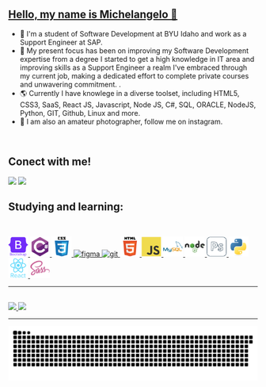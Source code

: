  <u><h2>Hello, my name is Michelangelo 👋</h2></u>  
 
- 🔭 I'm a student of Software Development at BYU Idaho and work as a Support Engineer at SAP.
- 🌱 My present focus has been on improving my Software Development expertise from a degree I started to get a high knowledge in IT area and improving skills as a Support Engineer a realm I've embraced through my current job, making a dedicated effort to complete private courses and unwavering commitment. .
- 🌎 Currently I have knowlege in a diverse toolset, including HTML5, CSS3, SaaS, React JS, Javascript, Node JS, C#, SQL, ORACLE, NodeJS, Python, GIT, Github, Linux and more.
- 📸 I am also an amateur photographer, follow me on instagram.

<br>
<h2>Conect with me!</h2>
  <a href="https://www.instagram.com/michelangelo_pezzini/" target="_blank"><img src="https://img.shields.io/badge/-Instagram-%23E4405F?style=for-the-badge&logo=instagram&logoColor=white" target="_blank"></a>
  <a href="https://www.linkedin.com/in/michelangelo-giuseppe-pezzini-820591185/" target="_blank"><img src="https://img.shields.io/badge/-LinkedIn-%230077B5?style=for-the-badge&logo=linkedin&logoColor=white" target="_blank"></a>


<h2>Studying and learning:</h2>
<div style="display: inline_block"><br>
<p align="left"> <a href="https://getbootstrap.com" target="_blank" rel="noreferrer"> <img src="https://raw.githubusercontent.com/devicons/devicon/master/icons/bootstrap/bootstrap-plain-wordmark.svg" alt="bootstrap" width="40" height="40"/> </a> <a href="https://www.w3schools.com/cs/" target="_blank" rel="noreferrer"> <img src="https://raw.githubusercontent.com/devicons/devicon/master/icons/csharp/csharp-original.svg" alt="csharp" width="40" height="40"/> </a> <a href="https://www.w3schools.com/css/" target="_blank" rel="noreferrer"> <img src="https://raw.githubusercontent.com/devicons/devicon/master/icons/css3/css3-original-wordmark.svg" alt="css3" width="40" height="40"/> </a> <a href="https://www.figma.com/" target="_blank" rel="noreferrer"> <img src="https://www.vectorlogo.zone/logos/figma/figma-icon.svg" alt="figma" width="40" height="40"/> </a> <a href="https://git-scm.com/" target="_blank" rel="noreferrer"> <img src="https://www.vectorlogo.zone/logos/git-scm/git-scm-icon.svg" alt="git" width="40" height="40"/> </a> <a href="https://www.w3.org/html/" target="_blank" rel="noreferrer"> <img src="https://raw.githubusercontent.com/devicons/devicon/master/icons/html5/html5-original-wordmark.svg" alt="html5" width="40" height="40"/> </a> <a href="https://developer.mozilla.org/en-US/docs/Web/JavaScript" target="_blank" rel="noreferrer"> <img src="https://raw.githubusercontent.com/devicons/devicon/master/icons/javascript/javascript-original.svg" alt="javascript" width="40" height="40"/> </a> <a href="https://www.mysql.com/" target="_blank" rel="noreferrer"> <img src="https://raw.githubusercontent.com/devicons/devicon/master/icons/mysql/mysql-original-wordmark.svg" alt="mysql" width="40" height="40"/> </a> <a href="https://nodejs.org" target="_blank" rel="noreferrer"> <img src="https://raw.githubusercontent.com/devicons/devicon/master/icons/nodejs/nodejs-original-wordmark.svg" alt="nodejs" width="40" height="40"/> </a> <a href="https://www.photoshop.com/en" target="_blank" rel="noreferrer"> <img src="https://raw.githubusercontent.com/devicons/devicon/master/icons/photoshop/photoshop-line.svg" alt="photoshop" width="40" height="40"/> </a> <a href="https://www.python.org" target="_blank" rel="noreferrer"> <img src="https://raw.githubusercontent.com/devicons/devicon/master/icons/python/python-original.svg" alt="python" width="40" height="40"/> </a> <a href="https://reactjs.org/" target="_blank" rel="noreferrer"> <img src="https://raw.githubusercontent.com/devicons/devicon/master/icons/react/react-original-wordmark.svg" alt="react" width="40" height="40"/> </a> <a href="https://sass-lang.com" target="_blank" rel="noreferrer"> <img src="https://raw.githubusercontent.com/devicons/devicon/master/icons/sass/sass-original.svg" alt="sass" width="40" height="40"/> </a> </p>
</div>

<hr>
<br>
<div>
  <a href="https://github.com/michelangeloPezzini">
  <img height='170' src="https://github-readme-stats.vercel.app/api/top-langs/?username=michelangeloPezzini&layout=compact&langs_count=7&theme=white"/>
  <img height='170' src="https://github-readme-stats.vercel.app/api?username=michelangeloPezzini&show_icons=false&theme=white&include_all_commits=true&count_private=true"/>
 
</div>
<hr>
 

  
<div> 
 
 
 ![Snake animation](https://github.com/michelangeloPezzini/michelangeloPezzini/blob/output/github-contribution-grid-snake.svg)
 
</div>
  
  
  
